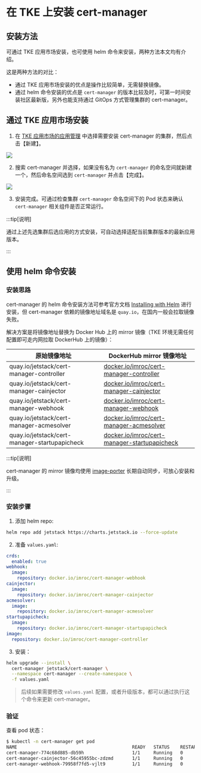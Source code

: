 # 在 TKE 上安装 cert-manager

## 安装方法

可通过 TKE 应用市场安装，也可使用 helm 命令来安装，两种方法本文均有介绍。

这是两种方法的对比：
* 通过 TKE 应用市场安装的优点是操作比较简单，无需替换镜像。
* 通过 helm 命令安装的优点是 `cert-manager` 的版本比较及时，可第一时间安装社区最新版，另外也能支持通过 GitOps 方式管理集群的 cert-manager。

## 通过 TKE 应用市场安装

1. 在 [TKE 应用市场的应用管理](https://console.cloud.tencent.com/tke2/helm) 中选择需要安装 cert-manager 的集群，然后点击【新建】。

![](https://image-host-1251893006.cos.ap-chengdu.myqcloud.com/2024%2F10%2F21%2F20241021171014.png)

2. 搜索 cert-manager 并选择，如果没有名为 `cert-manager` 的命名空间就新建一个，然后命名空间选到 `cert-manager` 并点击【完成】。

![](https://image-host-1251893006.cos.ap-chengdu.myqcloud.com/2024%2F10%2F21%2F20241021171432.png)

3. 安装完成。可通过检查集群 `cert-manager` 命名空间下的 Pod 状态来确认 `cert-manager` 相关组件是否正常运行。

:::tip[说明]

通过上述先选集群后选应用的方式安装，可自动选择适配当前集群版本的最新应用版本。

:::

## 使用 helm 命令安装

### 安装思路

cert-manager 的 helm 命令安装方法可参考官方文档 [Installing with Helm](https://cert-manager.io/docs/installation/helm/) 进行安装，但 cert-manager 依赖的镜像地址域名是 `quay.io`，在国内一般会拉取镜像失败。

解决方案是将镜像地址替换为 Docker Hub 上的 mirror 镜像（TKE 环境无需任何配置即可走内网拉取 DockerHub 上的镜像）：

| 原始镜像地址                                  | DockerHub mirror 镜像地址                                                                                                        |
| --------------------------------------------- | -------------------------------------------------------------------------------------------------------------------------------- |
| quay.io/jetstack/cert-manager-controller      | [docker.io/imroc/cert-manager-controller](https://hub.docker.com/repository/docker/imroc/cert-manager-controller/tags)           |
| quay.io/jetstack/cert-manager-cainjector      | [docker.io/imroc/cert-manager-cainjector](https://hub.docker.com/repository/docker/imroc/cert-manager-cainjector/tags)           |
| quay.io/jetstack/cert-manager-webhook         | [docker.io/imroc/cert-manager-webhook](https://hub.docker.com/repository/docker/imroc/cert-manager-webhook/tags)                 |
| quay.io/jetstack/cert-manager-acmesolver      | [docker.io/imroc/cert-manager-acmesolver](https://hub.docker.com/repository/docker/imroc/cert-manager-acmesolver/tags)           |
| quay.io/jetstack/cert-manager-startupapicheck | [docker.io/imroc/cert-manager-startupapicheck](https://hub.docker.com/repository/docker/imroc/cert-manager-startupapicheck/tags) |

:::tip[说明]

cert-manager 的 mirror 镜像均使用 [image-porter](https://github.com/imroc/image-porter) 长期自动同步，可放心安装和升级。

:::

### 安装步骤

1. 添加 helm repo:

```bash
helm repo add jetstack https://charts.jetstack.io --force-update
```

2. 准备 `values.yaml`:

```yaml showLineNumbers title="values.yaml"
crds:
  enabled: true
webhook:
  image:
    repository: docker.io/imroc/cert-manager-webhook
cainjector:
  image:
    repository: docker.io/imroc/cert-manager-cainjector
acmesolver:
  image:
    repository: docker.io/imroc/cert-manager-acmesolver
startupapicheck:
  image:
    repository: docker.io/imroc/cert-manager-startupapicheck
image:
  repository: docker.io/imroc/cert-manager-controller
```

3. 安装：

```bash
helm upgrade --install \
  cert-manager jetstack/cert-manager \
  --namespace cert-manager --create-namespace \
  -f values.yaml
```

> 后续如果需要修改 `values.yaml` 配置，或者升级版本，都可以通过执行这个命令来更新 cert-manager。

### 验证

查看 pod 状态：

```bash
$ kubectl -n cert-manager get pod
NAME                                           READY   STATUS    RESTARTS   AGE
cert-manager-774c68d885-db59h                  1/1     Running   0          23s
cert-manager-cainjector-56c45955bc-zdzmd       1/1     Running   0          23s
cert-manager-webhook-79958f7fd5-vjlt9          1/1     Running   0          23s
```
